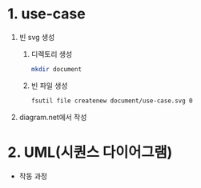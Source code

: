 # 1. use-case

1. 빈 svg 생성

   1. 디렉토리 생성

      ```bash
      mkdir document
      ```

   2. 빈 파일 생성

      ```bash
      fsutil file createnew document/use-case.svg 0
      ```

2. diagram.net에서 작성



# 2. UML(시퀀스 다이어그램)

* 작동 과정





